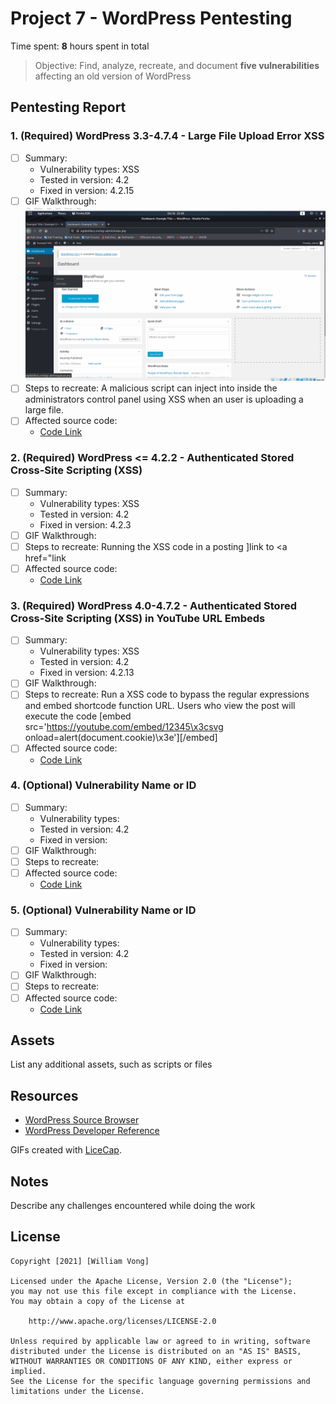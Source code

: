 # Project 7 - WordPress Pentesting

Time spent: **8** hours spent in total

> Objective: Find, analyze, recreate, and document **five vulnerabilities** affecting an old version of WordPress

## Pentesting Report

### 1. (Required) WordPress 3.3-4.7.4 - Large File Upload Error XSS
  - [ ] Summary:
    - Vulnerability types: XSS
    - Tested in version: 4.2
    - Fixed in version: 4.2.15
  - [ ] GIF Walkthrough: <img src="1.gif" alt="1">
  - [ ] Steps to recreate: A malicious script can inject into inside the administrators control panel using XSS when an user is uploading a large file.
  - [ ] Affected source code:
    - [Code Link](https://hackerone.com/reports/203515)
### 2. (Required) WordPress <= 4.2.2 - Authenticated Stored Cross-Site Scripting (XSS)
  - [ ] Summary: 
    - Vulnerability types: XSS
    - Tested in version: 4.2
    - Fixed in version: 4.2.3
  - [ ] GIF Walkthrough: 
  - [ ] Steps to recreate: Running the XSS code in a posting <a href="[caption code=">]</a><a title=" onmouseover=alert('hacked')  ">link</a> to <a href="</a><a title=" onmouseover=alert('hacked')  ">link</a>
  - [ ] Affected source code:
    - [Code Link](https://klikki.fi/adv/wordpress3.html)
### 3. (Required) WordPress  4.0-4.7.2 - Authenticated Stored Cross-Site Scripting (XSS) in YouTube URL Embeds
  - [ ] Summary: 
    - Vulnerability types: XSS
    - Tested in version: 4.2
    - Fixed in version: 4.2.13
  - [ ] GIF Walkthrough: 
  - [ ] Steps to recreate: Run a XSS code to bypass the regular expressions and embed shortcode function URL. Users who view the post will execute the code [embed src='https://youtube.com/embed/12345\x3csvg onload=alert(document.cookie)\x3e'][/embed]
  - [ ] Affected source code:
    - [Code Link](https://core.trac.wordpress.org/browser/trunk/src/wp-includes/class-wp-embed.php)
### 4. (Optional) Vulnerability Name or ID
  - [ ] Summary: 
    - Vulnerability types:
    - Tested in version: 4.2
    - Fixed in version: 
  - [ ] GIF Walkthrough: 
  - [ ] Steps to recreate: 
  - [ ] Affected source code:
    - [Code Link](https://core.trac.wordpress.org/browser/tags/version/src/source_file.php)
### 5. (Optional) Vulnerability Name or ID
  - [ ] Summary: 
    - Vulnerability types:
    - Tested in version: 4.2
    - Fixed in version: 
  - [ ] GIF Walkthrough: 
  - [ ] Steps to recreate: 
  - [ ] Affected source code:
    - [Code Link](https://core.trac.wordpress.org/browser/tags/version/src/source_file.php) 

## Assets

List any additional assets, such as scripts or files

## Resources

- [WordPress Source Browser](https://core.trac.wordpress.org/browser/)
- [WordPress Developer Reference](https://developer.wordpress.org/reference/)

GIFs created with [LiceCap](http://www.cockos.com/licecap/).

## Notes

Describe any challenges encountered while doing the work

## License

    Copyright [2021] [William Vong]

    Licensed under the Apache License, Version 2.0 (the "License");
    you may not use this file except in compliance with the License.
    You may obtain a copy of the License at

        http://www.apache.org/licenses/LICENSE-2.0

    Unless required by applicable law or agreed to in writing, software
    distributed under the License is distributed on an "AS IS" BASIS,
    WITHOUT WARRANTIES OR CONDITIONS OF ANY KIND, either express or implied.
    See the License for the specific language governing permissions and
    limitations under the License.
